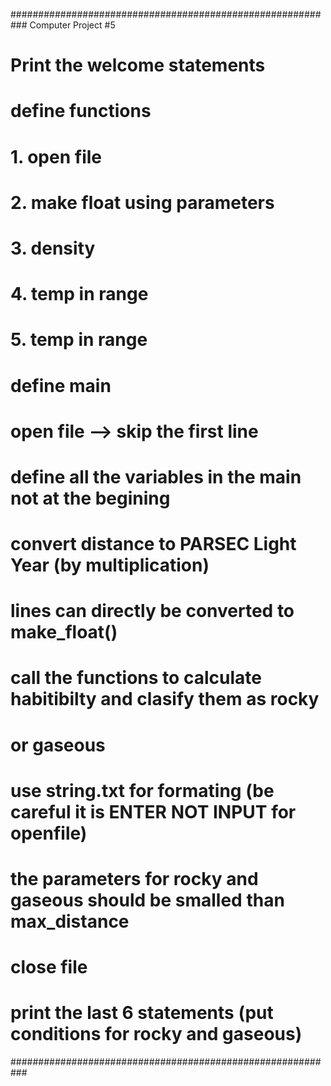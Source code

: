 ###########################################################
  Computer Project #5
#
#  Print the welcome statements 
#    define functions
#       1. open file
#       2. make float using parameters
#       3. density
#       4. temp in range
#       5. temp in range
#    define main
#       open file --> skip the first line 
#       define all the variables in the main not at the begining 
#       convert distance to PARSEC Light Year (by multiplication)
#       lines can directly be converted to make_float() 
#       call the functions to calculate habitibilty and clasify them as rocky 
#       or gaseous 
#       use string.txt for formating (be careful it is ENTER NOT INPUT for openfile)
#       the parameters for rocky and gaseous should be smalled than max_distance
#       close file
#       print the last 6 statements (put conditions for rocky and gaseous)
###########################################################
